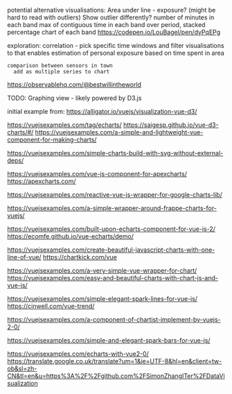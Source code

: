 
potential alternative visualisations:
  Area under line - exposure?  (might be hard to read with outliers)
    Show outlier differently?
  number of minutes in each band
  max of contiguous time in each band
  over period, stacked percentage chart of each band
  https://codepen.io/LouBagel/pen/dyPqEPg

  exploration:
    correlation - pick specific time windows and filter visualisations to that
      enables estimation of personal exposure based on time spent in area

    comparison between sensors in town
      add as multiple series to chart


https://observablehq.com/@bestwillintheworld


TODO: Graphing view - likely powered by D3.js

initial example from: https://alligator.io/vuejs/visualization-vue-d3/

https://vuejsexamples.com/tag/echarts/
  https://saigesp.github.io/vue-d3-charts/#/
  https://vuejsexamples.com/a-simple-and-lightweight-vue-component-for-making-charts/

https://vuejsexamples.com/simple-charts-build-with-svg-without-external-deps/

https://vuejsexamples.com/vue-js-component-for-apexcharts/
  https://apexcharts.com/

https://vuejsexamples.com/reactive-vue-js-wrapper-for-google-charts-lib/

https://vuejsexamples.com/a-simple-wrapper-around-frappe-charts-for-vuejs/

https://vuejsexamples.com/built-upon-echarts-component-for-vue-js-2/
  https://ecomfe.github.io/vue-echarts/demo/

https://vuejsexamples.com/create-beautiful-javascript-charts-with-one-line-of-vue/
  https://chartkick.com/vue

https://vuejsexamples.com/a-very-simple-vue-wrapper-for-chart/
https://vuejsexamples.com/easy-and-beautiful-charts-with-chart-js-and-vue-js/

https://vuejsexamples.com/simple-elegant-spark-lines-for-vue-js/
  https://cinwell.com/vue-trend/

https://vuejsexamples.com/a-component-of-chartist-implement-by-vuejs-2-0/

https://vuejsexamples.com/simple-and-elegant-spark-bars-for-vue-js/

https://vuejsexamples.com/echarts-with-vue2-0/
  https://translate.google.co.uk/translate?um=1&ie=UTF-8&hl=en&client=tw-ob&sl=zh-CN&tl=en&u=https%3A%2F%2Fgithub.com%2FSimonZhangITer%2FDataVisualization
